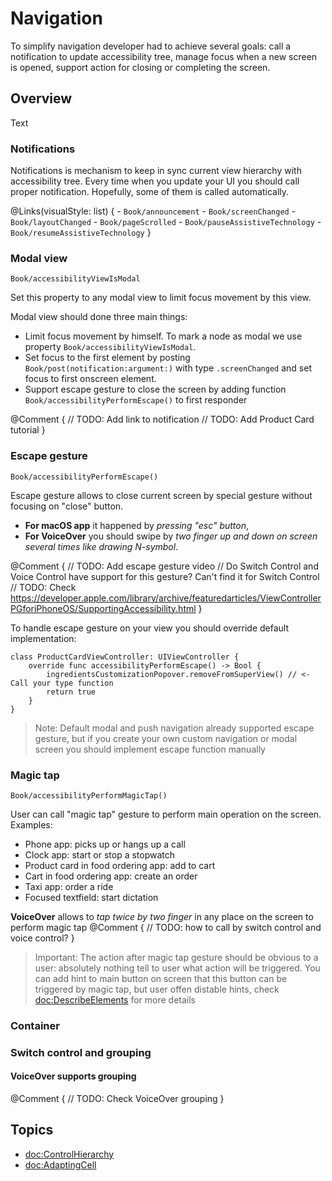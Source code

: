 # Navigation

To simplify navigation developer had to achieve several goals: call a notification to update accessibility tree, manage focus when a new screen is opened, support action for closing or completing the screen. 

## Overview

<!--@START_MENU_TOKEN@-->Text<!--@END_MENU_TOKEN@-->

### Notifications

Notifications is mechanism to keep in sync current view hierarchy with accessibility tree. Every time when you update your UI you should call proper notification. Hopefully, some of them is called automatically. 

@Links(visualStyle: list) {
    - ``Book/announcement``
    - ``Book/screenChanged``
    - ``Book/layoutChanged``
    - ``Book/pageScrolled``
    - ``Book/pauseAssistiveTechnology``
    - ``Book/resumeAssistiveTechnology``
}

### Modal view
``Book/accessibilityViewIsModal``

Set this property to any modal view to limit focus movement by this view. 

Modal view should done three main things:
- Limit focus movement by himself. To mark a node as modal we use property ``Book/accessibilityViewIsModal``.
- Set focus to the first element by posting ``Book/post(notification:argument:)`` with type `.screenChanged` and set focus to first onscreen element.
- Support escape gesture to close the screen by adding function ``Book/accessibilityPerformEscape()`` to first responder

@Comment {
    // TODO: Add link to notification
    // TODO: Add Product Card tutorial
}

### Escape gesture

``Book/accessibilityPerformEscape()``

Escape gesture allows to close current screen by special gesture without focusing on "close" button. 
- **For macOS app** it happened by *pressing "esc" button*, 
- **For VoiceOver** you should swipe by *two finger up and down on screen several times like drawing N-symbol*.


@Comment {
    // TODO: Add escape gesture video
    // Do Switch Control and Voice Control have support for this gesture? Can't find it for Switch Control 
    // TODO: Check https://developer.apple.com/library/archive/featuredarticles/ViewControllerPGforiPhoneOS/SupportingAccessibility.html
}

To handle escape gesture on your view you should override default implementation:

``` 
class ProductCardViewController: UIViewController {
    override func accessibilityPerformEscape() -> Bool {
        ingredientsCustomizationPopover.removeFromSuperView() // <- Call your type function 
        return true
    }
}
```

> Note: Default modal and push navigation already supported escape gesture, but if you create your own custom navigation or modal screen you should implement escape function manually

### Magic tap

``Book/accessibilityPerformMagicTap()``

User can call "magic tap" gesture to perform main operation on the screen. Examples: 
- Phone app: picks up or hangs up a call
- Clock app: start or stop a stopwatch
- Product card in food ordering app: add to cart
- Cart in food ordering app: create an order
- Taxi app: order a ride
- Focused textfield: start dictation

**VoiceOver** allows to *tap twice by two finger* in any place on the screen to perform magic tap
@Comment {
    // TODO: how to call by switch control and voice control?
}

> Important: The action after magic tap gesture should be obvious to a user: absolutely nothing tell to user what action will be triggered. You can add hint to main button on screen that this button can be triggered by magic tap, but user offen distable hints, check <doc:DescribeElements> for more details  

### Container

### Switch control and grouping

#### VoiceOver supports grouping

@Comment {
    // TODO: Check VoiceOver grouping
}

## Topics
- <doc:ControlHierarchy>
- <doc:AdaptingCell>
